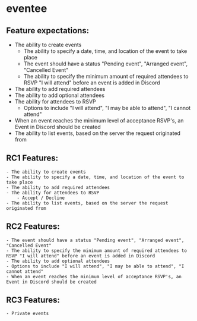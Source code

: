 # eventee

## Feature expectations:
- The ability to create events
    - The ability to specify a date, time, and location of the event to take place
    - The event should have a status "Pending event", "Arranged event", "Cancelled Event"
    - The ability to specify the minimum amount of required attendees to RSVP "I will attend" before an event is added in Discord
- The ability to add required attendees
- The ability to add optional attendees
- The ability for attendees to RSVP
    - Options to include "I will attend", "I may be able to attend", "I cannot attend"
- When an event reaches the minimum level of acceptance RSVP's, an Event in Discord should be created
- The ability to list events, based on the server the request originated from

## RC1 Features:
    - The ability to create events
    - The ability to specify a date, time, and location of the event to take place
    - The ability to add required attendees
    - The ability for attendees to RSVP
        - Accept / Decline
    - The ability to list events, based on the server the request originated from

## RC2 Features:
    - The event should have a status "Pending event", "Arranged event", "Cancelled Event"
    - The ability to specify the minimum amount of required attendees to RSVP "I will attend" before an event is added in Discord
    - The ability to add optional attendees
    - Options to include "I will attend", "I may be able to attend", "I cannot attend"
    - When an event reaches the minimum level of acceptance RSVP's, an Event in Discord should be created

## RC3 Features:
    - Private events